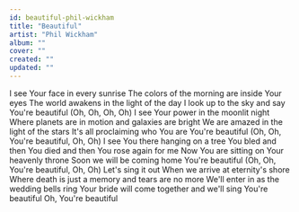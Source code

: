 ```yaml
---
id: beautiful-phil-wickham
title: "Beautiful"
artist: "Phil Wickham"
album: ""
cover: ""
created: ""
updated: ""
---
```


I see Your face in every sunrise
The colors of the morning are inside Your eyes
The world awakens in the light of the day
I look up to the sky and say
You're beautiful
(Oh, Oh, Oh, Oh)
I see Your power in the moonlit night
Where planets are in motion and galaxies are bright
We are amazed in the light of the stars
It's all proclaiming who You are
You're beautiful
(Oh, Oh, You're beautiful, Oh, Oh)
I see You there hanging on a tree
You bled and then You died and then You rose again for mе
Now You are sitting on Your heavenly thronе
Soon we will be coming home
You're beautiful
(Oh, Oh, You're beautiful, Oh, Oh)
Let's sing it out
When we arrive at eternity's shore
Where death is just a memory and tears are no more
We'll enter in as the wedding bells ring
Your bride will come together and we'll sing
You're beautiful
Oh, You're beautiful